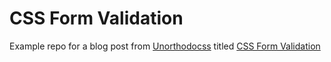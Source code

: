 # CSS Form Validation

Example repo for a blog post from [Unorthodocss](https://unorthodocss.com) titled [CSS Form Validation](https://unorthodocss.com/components/2025/09/09/css-form-validation-and-styling.html)